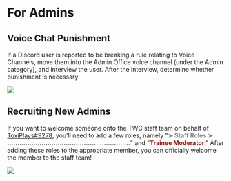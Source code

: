 # For Admins
## Voice Chat Punishment
<p>If a Discord user is reported to be breaking a rule relating to Voice Channels, move them into the Admin Office voice channel (under the Admin category), and interview the user. After the interview, determine whether punishment is necessary.</p>	
<p><img src="https://i.gyazo.com/2284daa77d16b39056fba5ee85e28120.png" /></p>

## Recruiting New Admins
<p>If you want to welcome someone onto the TWC staff team on behalf of <a href="https://discordapp.com/channels/@me/259935350653321216">ToxiPlays#9278</a>, you'll need to add a few roles, namely &quot;<b style="color:gray">➤ Staff Roles ➤ .............................................................</b>&quot; and &quot;<b style="color:8d1c1c">Trainee Moderator</b>.&quot; After adding these roles to the appropriate member, you can officially welcome the member to the staff team!</p>
<p><img src="https://i.gyazo.com/939afd5513282463884becf10cb40af6.png" /></p>
